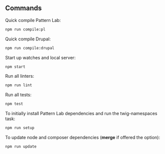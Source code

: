 ## Commands

Quick compile Pattern Lab:

```bash
npm run compile:pl
```

Quick compile Drupal:

```bash
npm run compile:drupal
```

Start up watches and local server:

```bash
npm start
```

Run all linters:

```bash
npm run lint
```

Run all tests:

```bash
npm test
```

To initially install Pattern Lab dependencies and run the twig-namespaces task:
```bash
npm run setup
```

To update node and composer dependencies (**merge** if offered the option):

```bash
npm run update
```